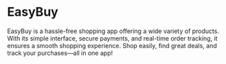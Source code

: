 # EasyBuy
EasyBuy is a hassle-free shopping app offering a wide variety of products. With its simple interface, secure payments, and real-time order tracking, it ensures a smooth shopping experience. Shop easily, find great deals, and track your purchases—all in one app!
